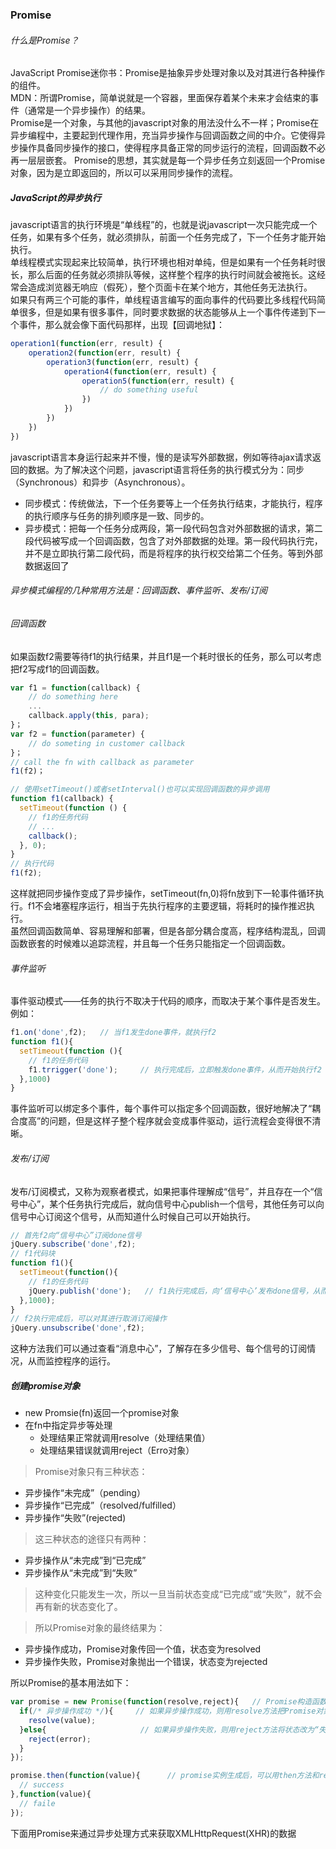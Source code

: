 ### Promise
###### 什么是Promise？
JavaScript Promise迷你书：Promise是抽象异步处理对象以及对其进行各种操作的组件。  <br>
MDN：所谓Promise，简单说就是一个容器，里面保存着某个未来才会结束的事件（通常是一个异步操作）的结果。 <br>
Promise是一个对象，与其他的javascript对象的用法没什么不一样；Promise在异步编程中，主要起到代理作用，充当异步操作与回调函数之间的中介。它使得异步操作具备同步操作的接口，使得程序具备正常的同步运行的流程，回调函数不必再一层层嵌套。
Promise的思想，其实就是每一个异步任务立刻返回一个Promise对象，因为是立即返回的，所以可以采用同步操作的流程。
##### JavaScript的异步执行
javascript语言的执行环境是“单线程”的，也就是说javascript一次只能完成一个任务，如果有多个任务，就必须排队，前面一个任务完成了，下一个任务才能开始执行。 <br>
单线程模式实现起来比较简单，执行环境也相对单纯，但是如果有一个任务耗时很长，那么后面的任务就必须排队等候，这样整个程序的执行时间就会被拖长。这经常会造成浏览器无响应（假死），整个页面卡在某个地方，其他任务无法执行。 <br>
如果只有两三个可能的事件，单线程语言编写的面向事件的代码要比多线程代码简单很多，但是如果有很多事件，同时要求数据的状态能够从上一个事件传递到下一个事件，那么就会像下面代码那样，出现【回调地狱】：
```javascript
operation1(function(err, result) {
    operation2(function(err, result) {
        operation3(function(err, result) {
            operation4(function(err, result) {
                operation5(function(err, result) {
                    // do something useful
                })
            })
        })
    })
})
```
javascript语言本身运行起来并不慢，慢的是读写外部数据，例如等待ajax请求返回的数据。为了解决这个问题，javascript语言将任务的执行模式分为：同步（Synchronous）和异步（Asynchronous）。
* 同步模式：传统做法，下一个任务要等上一个任务执行结束，才能执行，程序的执行顺序与任务的排列顺序是一致、同步的。
* 异步模式：把每一个任务分成两段，第一段代码包含对外部数据的请求，第二段代码被写成一个回调函数，包含了对外部数据的处理。第一段代码执行完，并不是立即执行第二段代码，而是将程序的执行权交给第二个任务。等到外部数据返回了

###### 异步模式编程的几种常用方法是：回调函数、事件监听、发布/订阅
###### 回调函数
如果函数f2需要等待f1的执行结果，并且f1是一个耗时很长的任务，那么可以考虑把f2写成f1的回调函数。
```javascript
var f1 = function(callback) {
    // do something here
    ...
    callback.apply(this, para);
}；
var f2 = function(parameter) {
    // do someting in customer callback
}；
// call the fn with callback as parameter
f1(f2)；

// 使用setTimeout()或者setInterval()也可以实现回调函数的异步调用
function f1(callback) {
  setTimeout(function () {
    // f1的任务代码
    // ...
    callback();
  }, 0);
}
// 执行代码
f1(f2);
```
这样就把同步操作变成了异步操作，setTimeout(fn,0)将fn放到下一轮事件循环执行。f1不会堵塞程序运行，相当于先执行程序的主要逻辑，将耗时的操作推迟执行。 <br>
虽然回调函数简单、容易理解和部署，但是各部分耦合度高，程序结构混乱，回调函数嵌套的时候难以追踪流程，并且每一个任务只能指定一个回调函数。

###### 事件监听
事件驱动模式——任务的执行不取决于代码的顺序，而取决于某个事件是否发生。例如：
```javascript
f1.on('done',f2);   // 当f1发生done事件，就执行f2
function f1(){
  setTimeout(function (){
    // f1的任务代码
    f1.trrigger('done');     // 执行完成后，立即触发done事件，从而开始执行f2
  },1000)
}
```
事件监听可以绑定多个事件，每个事件可以指定多个回调函数，很好地解决了“耦合度高”的问题，但是这样子整个程序就会变成事件驱动，运行流程会变得很不清晰。

###### 发布/订阅
发布/订阅模式，又称为观察者模式，如果把事件理解成“信号”，并且存在一个“信号中心”，某个任务执行完成后，就向信号中心publish一个信号，其他任务可以向信号中心订阅这个信号，从而知道什么时候自己可以开始执行。
```javascript
// 首先f2向“信号中心”订阅done信号
jQuery.subscribe('done',f2);
// f1代码块
function f1(){
  setTimeout(function(){
    // f1的任务代码
    jQuery.publish('done');   // f1执行完成后，向‘信号中心’发布done信号，从而引发f2的执行
  },1000);
}
// f2执行完成后，可以对其进行取消订阅操作
jQuery.unsubscribe('done',f2);
```
这种方法我们可以通过查看“消息中心”，了解存在多少信号、每个信号的订阅情况，从而监控程序的运行。


##### 创建promise对象
* new Promsie(fn)返回一个promise对象 <br>
* 在fn中指定异步等处理
    * 处理结果正常就调用resolve（处理结果值）
    * 处理结果错误就调用reject（Erro对象） <br>
    

> Promise对象只有三种状态：
* 异步操作“未完成”（pending）
* 异步操作“已完成”（resolved/fulfilled）
* 异步操作“失败”(rejected)  <br>

> 这三种状态的途径只有两种：
* 异步操作从“未完成”到“已完成”
* 异步操作从“未完成”到“失败”  <br>

> 这种变化只能发生一次，所以一旦当前状态变成“已完成”或“失败”，就不会再有新的状态变化了。 <br>

> 所以Promise对象的最终结果为：
* 异步操作成功，Promise对象传回一个值，状态变为resolved
* 异步操作失败，Promise对象抛出一个错误，状态变为rejected  <br>

所以Promise的基本用法如下：
```javascript
var promise = new Promise(function(resolve,reject){   // Promise构造函数接受一个函数作为参数，该函数的两个参数分别是resolve方法和reject
  if(/* 异步操作成功 */){     // 如果异步操作成功，则用resolve方法把Promise对象的状态变为“成功”（即从pending变为resolved）
    resolve(value);
  }else{                     // 如果异步操作失败，则用reject方法将状态改为“失败”（即从pending变为rejected）
    reject(error);
  }
});

promise.then(function(value){      // promise实例生成后，可以用then方法和reject方法的回调函数
  // success
},function(value){
  // faile
});
```
下面用Promise来通过异步处理方式来获取XMLHttpRequest(XHR)的数据





























